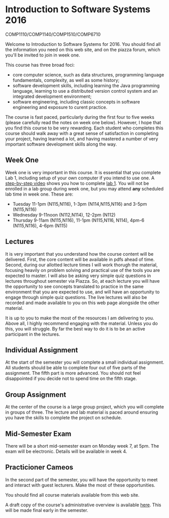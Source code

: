 # Introduction to Software Systems 2016 
COMP1110/COMP1140/COMP1510/COMP6710

Welcome to Introduction to Software Systems for 2016. You should find all the information you need on
this web site, and on the piazza forum, which you'll be invited to join in
week one.

This course has three broad foci:
- core computer science, such as data structures, programming language fundamentals, complexity, as well as some history;
- software development skills, including learning the Java programming language, learning to use a distributed version control system and an integrated development environment;
- software engineering, including classic concepts in software engineering and exposure to curent practice.

The course is fast paced, particularly during the first four to five weeks (please carefully read the notes on week one below). However, I hope that you find this course to be very rewarding. Each student who completes this course should walk away with a great sense of satisfaction in completing your project, having learned a lot, and having mastered a number of very important software development skills along the way.

## Week One

Week one is very important in this course. It is essential that you complete
Lab 1, including setup of your own computer if you intend to use one. A
[step-by-step video](https://gitlab.cecs.anu.edu.au/comp1110/comp1110/wikis/how-to-videos) shows you how to complete [lab 1](https://gitlab.cecs.anu.edu.au/comp1110/comp1110-labs/blob/master/src/comp1110/lab1/README.md).
You will not be enrolled in a lab group during week one, but you may attend **any**
scheduled lab time in week
one. These are:
- Tuesday 11-1pm (N115,N116), 1-3pm (N114,N115,N116) and 3-5pm (N115,N116)
- Wednesday 9-11noon (N112,N114), 12-2pm (N112)
- Thursday 9-11am (N115,N116), 11-1pm (N115,N116, N114), 4pm-6 (N115,N116), 4-6pm (N115)

## Lectures

It is very important that you understand how the course content will be delivered.
First, the core content will be available in pdfs ahead of time. Second, during
our allotted lecture times I will work thorugh the material, focusing heavily on
problem solving and practical use of the tools you are expected to master. I will
also be asking very simple quiz questions in lectures throughout semester via
Piazza.  So,
at each lecture you will have the opportunity to see concepts translated to
practice in the same environment that you are expected to use, and will have an
opportunity to engage through simple quiz questions. The live
lectures will also be recorded and made available to you on this web page
alongside the other material.

It is up to you to make the most of the resources I am delivering to you.
Above all, I highly recommend engaging with the material. Unless you do this,
you will struggle. By far the best way to do it is to be an active participant
in the lectures.

## Individual Assignment

At the start of the semester you will complete a small individual assignment. All students should be able to complete four out of five parts of the assignment. The fifth part is more advanced. You should not feel disappointed if you decide not to spend time on the fifth stage.

## Group Assignment

At the center of the course is a large group project, which you will complete in groups of three. The lecture and lab material is paced around ensuring you have the skills to complete the project on schedule.

## Mid-Semester Exam

There will be a short mid-semester exam on Monday week 7, at 5pm.   The exam will be electronic.  Details will be available in week 4.

## Practicioner Cameos

In the second part of the semester, you will have the opportunity to meet and interact with guest lecturers. Make the most of these opportunities.

You should find all course materials available from this web site.

A draft copy of the course's administrative overview is available [here](https://cs.anu.edu.au/courses/comp1110/AdminOverview2016.pdf). This will be made final early in the semester.